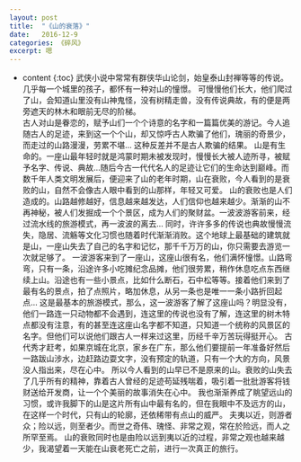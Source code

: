 ```yaml
---
layout: post
title:  "《山的衰落》"
date:   2016-12-9
categories: 《碎风》
excerpt: 嗯
---
```


* content
{:toc}
  武侠小说中常常有群侠华山论剑，始皇泰山封禅等等的传说。几乎每一个城里的孩子，都怀有一种对山的憧憬。
  可慢慢他们长大，他们爬过了山，会知道山里没有山神鬼怪，没有树精走兽，没有传说典故，有的便是两旁遮天的林木和眼前无尽的阶梯。   
  古人对山是眷恋的，赋予山们一个个诗意的名字和一篇篇优美的游记。今人追随古人的足迹，来到这一个个山，却又惊呼古人欺骗了他们，瑰丽的奇景少，而走过的山路漫漫，劳累不堪…
  这种反差并不是古人欺骗的结果。
  山是有生命的。一座山最年轻时就是鸿蒙时期未被发现时，慢慢长大被人迹所寻，被赋予名字、传说、典故…随后今古一代代名人的足迹让它们的生命达到巅峰。而数千年人类文明发展后，便迎来了山的老年时期，山在衰败，今人看到的是衰败的山，自然不会像古人眼中看到的山那样，年轻又可爱。
  山的衰败也是人们造成的。山路越修越好，信息越来越发达，人们信仰也越来越少。渐渐的山不再神秘，被人们发掘成一个个景区，成为人们的聚财盆。一波波游客前来，经过流水线的旅游模式，再一波波的离去…
  同时，许许多多的传说也典故慢慢流失，隐居、流觞等文化习惯也随着时代渐渐消败。这个地球上最基础的建筑就是山，一座山失去了自己的名字和记忆，那千千万万的山，你只需要去游览一次就足够了。
  一波游客来到了一座山，这座山很有名，他们满怀憧憬。山路弯弯，只有一条，沿途许多小吃摊纪念品摊，他们很劳累，稍作休息吃点东西继续上山。沿途也有一些小景点，比如什么断石，石中松等等。接着他们来到了最有名的景点，拍了点照片，略加休息，从另一条也是唯一一条小路折回起点…
  这是最基本的旅游模式，那么，这一波游客了解了这座山吗？明显没有，他们一路连一只动物都不会遇到，连这里的传说也没有了解，连这里的树木特点都没有注意，有的甚至连这座山名字都不知道，只知道一个统称的风景区的名字。但他们可以说他们跟古人一样来过这里，历经千辛万苦玩得挺开心。
  古代秀才赶考，如果京城在北京，家乡在广东，那么他们要提前一年准备好然后一路跋山涉水，边赶路边耍文字，没有预定的轨道，只有一个大的方向，风景没人指出来，尽在心中。
  所以今人看到的山早已不是原来的山。衰败的山失去了几乎所有的精神，靠着古人曾经的足迹苟延残喘着，吸引着一批批游客将钱财送给开发商，让一个个美丽的故事消失在心中。
  我也渐渐养成了眺望远山的习惯，或许我脚下的山是这片所有山中最有名的，但在我眼中不及远方的山，在这样一个时代，只有山的轮廓，还依稀带有点山的威严。
  夫夷以近，则游者众；险以远，则至者少。而世之奇伟、瑰怪、非常之观，常在於险远，而人之所罕至焉。 山的衰败同时也是由险以远到夷以近的过程，非常之观也越来越少，我渴望着一天能在山衰老死亡之前，进行一次真正的旅行。
  
  
